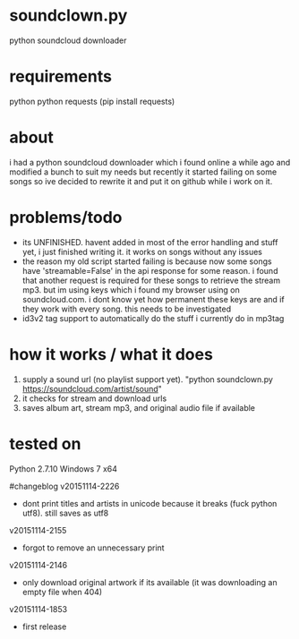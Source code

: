 # soundclown.py
python soundcloud downloader

# requirements
python
python requests (pip install requests)

# about
i had a python soundcloud downloader which i found online a while ago and modified a bunch to suit my needs but recently it started failing on some songs so ive decided to rewrite it and put it on github while i work on it.

# problems/todo
- its UNFINISHED. havent added in most of the error handling and stuff yet, i just finished writing it. it works on songs without any issues
- the reason my old script started failing is because now some songs have 'streamable=False' in the api response for some reason. i found that another request is required for these songs to retrieve the stream mp3. but im using keys which i found my browser using on soundcloud.com. i dont know yet how permanent these keys are and if they work with every song. this needs to be investigated
- id3v2 tag support to automatically do the stuff i currently do in mp3tag

# how it works / what it does
1. supply a sound url (no playlist support yet). "python soundclown.py https://soundcloud.com/artist/sound"
2. it checks for stream and download urls
3. saves album art, stream mp3, and original audio file if available

# tested on
Python 2.7.10
Windows 7 x64

#changeblog
v20151114-2226
- dont print titles and artists in unicode because it breaks (fuck python utf8). still saves as utf8

v20151114-2155
- forgot to remove an unnecessary print

v20151114-2146
- only download original artwork if its available (it was downloading an empty file when 404)

v20151114-1853
- first release
